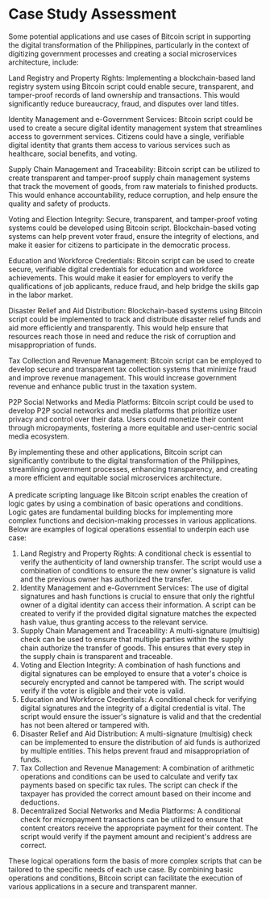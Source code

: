 # Case Study Assessment

Some potential applications and use cases of Bitcoin script in supporting the digital transformation of the Philippines, particularly in the context of digitizing government processes and creating a social microservices architecture, include:&#x20;

&#x20;&#x20;

Land Registry and Property Rights: Implementing a blockchain-based land registry system using Bitcoin script could enable secure, transparent, and tamper-proof records of land ownership and transactions. This would significantly reduce bureaucracy, fraud, and disputes over land titles.&#x20;

&#x20;&#x20;

Identity Management and e-Government Services: Bitcoin script could be used to create a secure digital identity management system that streamlines access to government services. Citizens could have a single, verifiable digital identity that grants them access to various services such as healthcare, social benefits, and voting.&#x20;

&#x20;&#x20;

Supply Chain Management and Traceability: Bitcoin script can be utilized to create transparent and tamper-proof supply chain management systems that track the movement of goods, from raw materials to finished products. This would enhance accountability, reduce corruption, and help ensure the quality and safety of products.&#x20;

&#x20;&#x20;

Voting and Election Integrity: Secure, transparent, and tamper-proof voting systems could be developed using Bitcoin script. Blockchain-based voting systems can help prevent voter fraud, ensure the integrity of elections, and make it easier for citizens to participate in the democratic process.&#x20;

&#x20;&#x20;

Education and Workforce Credentials: Bitcoin script can be used to create secure, verifiable digital credentials for education and workforce achievements. This would make it easier for employers to verify the qualifications of job applicants, reduce fraud, and help bridge the skills gap in the labor market.&#x20;

&#x20;&#x20;

Disaster Relief and Aid Distribution: Blockchain-based systems using Bitcoin script could be implemented to track and distribute disaster relief funds and aid more efficiently and transparently. This would help ensure that resources reach those in need and reduce the risk of corruption and misappropriation of funds.&#x20;

&#x20;&#x20;

Tax Collection and Revenue Management: Bitcoin script can be employed to develop secure and transparent tax collection systems that minimize fraud and improve revenue management. This would increase government revenue and enhance public trust in the taxation system.&#x20;

&#x20;&#x20;

P2P Social Networks and Media Platforms: Bitcoin script could be used to develop P2P social networks and media platforms that prioritize user privacy and control over their data. Users could monetize their content through micropayments, fostering a more equitable and user-centric social media ecosystem.&#x20;



By implementing these and other applications, Bitcoin script can significantly contribute to the digital transformation of the Philippines, streamlining government processes, enhancing transparency, and creating a more efficient and equitable social microservices architecture. \
\
A predicate scripting language like Bitcoin script enables the creation of logic gates by using a combination of basic operations and conditions. Logic gates are fundamental building blocks for implementing more complex functions and decision-making processes in various applications. Below are examples of logical operations essential to underpin each use case:

1. Land Registry and Property Rights: A conditional check is essential to verify the authenticity of land ownership transfer. The script would use a combination of conditions to ensure the new owner's signature is valid and the previous owner has authorized the transfer.
2. Identity Management and e-Government Services: The use of digital signatures and hash functions is crucial to ensure that only the rightful owner of a digital identity can access their information. A script can be created to verify if the provided digital signature matches the expected hash value, thus granting access to the relevant service.
3. Supply Chain Management and Traceability: A multi-signature (multisig) check can be used to ensure that multiple parties within the supply chain authorize the transfer of goods. This ensures that every step in the supply chain is transparent and traceable.
4. Voting and Election Integrity: A combination of hash functions and digital signatures can be employed to ensure that a voter's choice is securely encrypted and cannot be tampered with. The script would verify if the voter is eligible and their vote is valid.
5. Education and Workforce Credentials: A conditional check for verifying digital signatures and the integrity of a digital credential is vital. The script would ensure the issuer's signature is valid and that the credential has not been altered or tampered with.
6. Disaster Relief and Aid Distribution: A multi-signature (multisig) check can be implemented to ensure the distribution of aid funds is authorized by multiple entities. This helps prevent fraud and misappropriation of funds.
7. Tax Collection and Revenue Management: A combination of arithmetic operations and conditions can be used to calculate and verify tax payments based on specific tax rules. The script can check if the taxpayer has provided the correct amount based on their income and deductions.
8. Decentralized Social Networks and Media Platforms: A conditional check for micropayment transactions can be utilized to ensure that content creators receive the appropriate payment for their content. The script would verify if the payment amount and recipient's address are correct.

These logical operations form the basis of more complex scripts that can be tailored to the specific needs of each use case. By combining basic operations and conditions, Bitcoin script can facilitate the execution of various applications in a secure and transparent manner.
